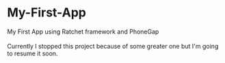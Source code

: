 # My-First-App
My First App using Ratchet framework and PhoneGap <br><br>
Currently I stopped this project because of some greater one but I'm going to resume it soon.
